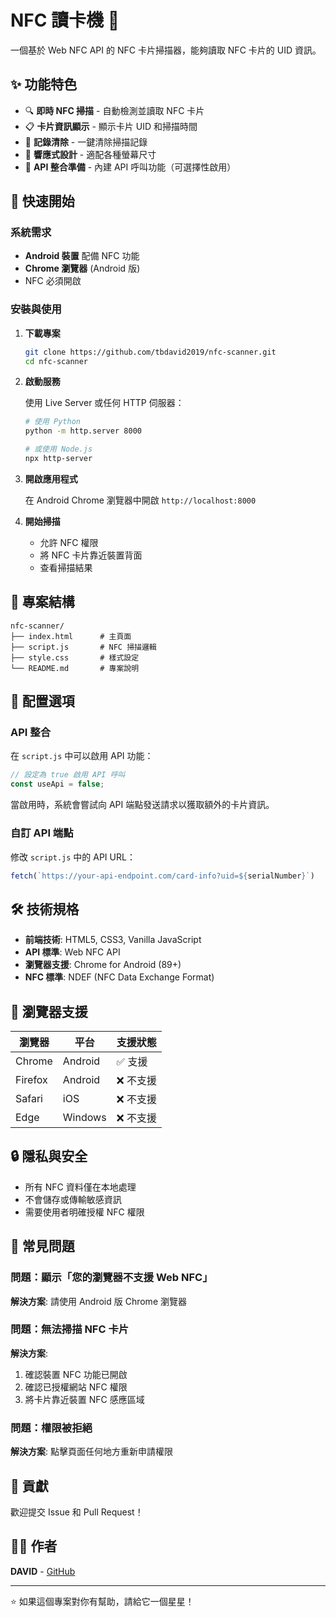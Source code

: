 # NFC 讀卡機 📱

一個基於 Web NFC API 的 NFC 卡片掃描器，能夠讀取 NFC 卡片的 UID 資訊。

## ✨ 功能特色

- 🔍 **即時 NFC 掃描** - 自動檢測並讀取 NFC 卡片
- 📋 **卡片資訊顯示** - 顯示卡片 UID 和掃描時間
- 🧹 **記錄清除** - 一鍵清除掃描記錄
- 📱 **響應式設計** - 適配各種螢幕尺寸
- 🔧 **API 整合準備** - 內建 API 呼叫功能（可選擇性啟用）

## 🚀 快速開始

### 系統需求

- **Android 裝置** 配備 NFC 功能
- **Chrome 瀏覽器** (Android 版)
- NFC 必須開啟

### 安裝與使用

1. **下載專案**

   ```bash
   git clone https://github.com/tbdavid2019/nfc-scanner.git
   cd nfc-scanner
   ```

2. **啟動服務**
   
   使用 Live Server 或任何 HTTP 伺服器：

   ```bash
   # 使用 Python
   python -m http.server 8000
   
   # 或使用 Node.js
   npx http-server
   ```

3. **開啟應用程式**
   
   在 Android Chrome 瀏覽器中開啟 `http://localhost:8000`

4. **開始掃描**
   - 允許 NFC 權限
   - 將 NFC 卡片靠近裝置背面
   - 查看掃描結果

## 📂 專案結構

```text
nfc-scanner/
├── index.html      # 主頁面
├── script.js       # NFC 掃描邏輯
├── style.css       # 樣式設定
└── README.md       # 專案說明
```

## 🔧 配置選項

### API 整合

在 `script.js` 中可以啟用 API 功能：

```javascript
// 設定為 true 啟用 API 呼叫
const useApi = false;
```

當啟用時，系統會嘗試向 API 端點發送請求以獲取額外的卡片資訊。

### 自訂 API 端點

修改 `script.js` 中的 API URL：

```javascript
fetch(`https://your-api-endpoint.com/card-info?uid=${serialNumber}`)
```

## 🛠️ 技術規格

- **前端技術**: HTML5, CSS3, Vanilla JavaScript
- **API 標準**: Web NFC API
- **瀏覽器支援**: Chrome for Android (89+)
- **NFC 標準**: NDEF (NFC Data Exchange Format)

## 📱 瀏覽器支援

| 瀏覽器 | 平台 | 支援狀態 |
|--------|------|----------|
| Chrome | Android | ✅ 支援 |
| Firefox | Android | ❌ 不支援 |
| Safari | iOS | ❌ 不支援 |
| Edge | Windows | ❌ 不支援 |

## 🔒 隱私與安全

- 所有 NFC 資料僅在本地處理
- 不會儲存或傳輸敏感資訊
- 需要使用者明確授權 NFC 權限

## 🐛 常見問題

### 問題：顯示「您的瀏覽器不支援 Web NFC」

**解決方案**: 請使用 Android 版 Chrome 瀏覽器

### 問題：無法掃描 NFC 卡片

**解決方案**:

1. 確認裝置 NFC 功能已開啟
2. 確認已授權網站 NFC 權限
3. 將卡片靠近裝置 NFC 感應區域

### 問題：權限被拒絕

**解決方案**: 點擊頁面任何地方重新申請權限

## 🤝 貢獻

歡迎提交 Issue 和 Pull Request！


## 👨‍💻 作者

**DAVID** - [GitHub](https://github.com/tbdavid2019)

---

⭐ 如果這個專案對你有幫助，請給它一個星星！
